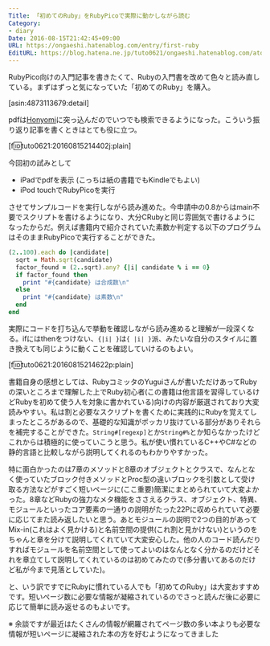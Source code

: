 ```yaml
---
Title: 「初めてのRuby」をRubyPicoで実際に動かしながら読む
Category:
- diary
Date: 2016-08-15T21:42:45+09:00
URL: https://ongaeshi.hatenablog.com/entry/first-ruby
EditURL: https://blog.hatena.ne.jp/tuto0621/ongaeshi.hatenablog.com/atom/entry/10328749687179243988
---
```


RubyPico向けの入門記事を書きたくて、Rubyの入門書を改めて色々と読み直している。まずはずっと気になっていた「初めてのRuby」を購入。

[asin:4873113679:detail]

pdfは[Honyomi](http://honyomi.nagoya/)に突っ込んだのでいつでも検索できるようになった。こういう振り返り記事を書くときはとても役に立つ。

[f:id:tuto0621:20160815214402j:plain]

今回初の試みとして

- iPadでpdfを表示 (こっちは紙の書籍でもKindleでもよい)
- iPod touchでRubyPicoを実行

させてサンプルコードを実行しながら読み進めた。今申請中の0.8からはmain不要でスクリプトを書けるようになり、大分CRubyと同じ雰囲気で書けるようになったからだ。例えば書籍内で紹介されていた素数か判定する以下のプログラムはそのままRubyPicoで実行することができた。

```ruby
(2..100).each do |candidate|
  sqrt = Math.sqrt(candidate)
  factor_found = (2..sqrt).any? {|i| candidate % i == 0}
  if factor_found then
    print "#{candidate} は合成数\n"
  else
    print "#{candidate} は素数\n"
  end
end
```

実際にコードを打ち込んで挙動を確認しながら読み進めると理解が一段深くなる。ifにはthenをつけない、`{|i| }`は`{ |i| }`派、みたいな自分のスタイルに置き換えても同じように動くことを確認していけるのもよい。

[f:id:tuto0621:20160815214622p:plain]

書籍自身の感想としては、RubyコミッタのYuguiさんが書いただけあってRubyの深いところまで理解した上でRuby初心者(この書籍は他言語を習得しているけどRubyを初めて使う人を対象に書かれている)向けの内容が厳選されており大変読みやすい。私は割と必要なスクリプトを書くために実践的にRubyを覚えてしまったところがあるので、基礎的な知識がポッカリ抜けている部分がありそれらを補完することができた。`String#[regexp]`とか`String#%`とか知らなかったけどこれからは積極的に使っていこうと思う。私が使い慣れているC++やC#などの静的言語と比較しながら説明してくれるのもわかりやすかった。

特に面白かったのは7章のメソッドと8章のオブジェクトとクラスで、なんとなく使っていたブロック付きメソッドとProc型の違いブロックを引数として受け取る方法などがすごく短いページに(ここ重要)簡潔にまとめられていて大変よかった。8章などRubyの強力なメタ機能をささえるクラス、オブジェクト、特異、モジュールといったコア要素の一通りの説明がたった22Pに収められていて必要に応じてまた読み返したいと思う。あとモジュールの説明で2つの目的があってMix-in(これはよく見かける)と名前空間の提供(これ割と見かけない)というのをちゃんと章を分けて説明してくれていて大変安心した。他の人のコード読んだりすればモジュールを名前空間として使ってよいのはなんとなく分かるのだけどそれを章立てして説明してくれているのは初めてみたので(多分書いてあるのだけど私が今まで見落としていた)。

と、いう訳ですでにRubyに慣れている人でも「初めてのRuby」は大変おすすめです。短いページ数に必要な情報が凝縮されているのでさっと読んだ後に必要に応じて簡単に読み返せるのもよいです。

※ 余談ですが最近はたくさんの情報が網羅されてページ数の多い本よりも必要な情報が短いページに凝縮された本の方を好むようになってきました
